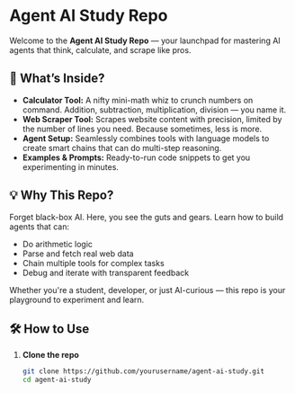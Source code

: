 # Agent AI Study Repo

Welcome to the **Agent AI Study Repo** — your launchpad for mastering AI agents that think, calculate, and scrape like pros.

## 🚀 What’s Inside?

- **Calculator Tool:** A nifty mini-math whiz to crunch numbers on command. Addition, subtraction, multiplication, division — you name it.
- **Web Scraper Tool:** Scrapes website content with precision, limited by the number of lines you need. Because sometimes, less is more.
- **Agent Setup:** Seamlessly combines tools with language models to create smart chains that can do multi-step reasoning.
- **Examples & Prompts:** Ready-to-run code snippets to get you experimenting in minutes.

## 💡 Why This Repo?

Forget black-box AI. Here, you see the guts and gears. Learn how to build agents that can:

- Do arithmetic logic
- Parse and fetch real web data
- Chain multiple tools for complex tasks
- Debug and iterate with transparent feedback

Whether you're a student, developer, or just AI-curious — this repo is your playground to experiment and learn.

## 🛠️ How to Use

1. **Clone the repo**

   ```bash
   git clone https://github.com/yourusername/agent-ai-study.git
   cd agent-ai-study
